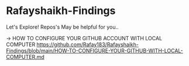 ﻿# Rafayshaikh-Findings


 Let's Explore! Repos's May be helpful for you.. 

-> HOW TO CONFIGURE YOUR GITHUB ACCOUNT WITH LOCAL COMPUTER
 https://github.com/Rafay183/Rafayshaikh-Findings/blob/main/HOW-TO-CONFIGURE-YOUR-GITHUB-WITH-LOCAL-COMPUTER.md
